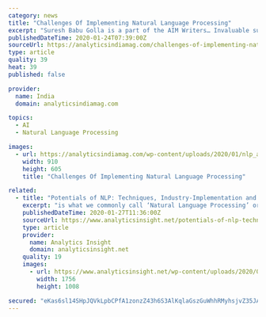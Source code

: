 ```yaml
---
category: news
title: "Challenges Of Implementing Natural Language Processing"
excerpt: "Suresh Babu Golla is a part of the AIM Writers… Invaluable support for artificial intelligence (AI), natural language processing (NLP) helps in establishing effective communication between computers and human beings. In recent years, there have been significant breakthroughs in empowering computers to understand human language using NLP."
publishedDateTime: 2020-01-24T07:39:00Z
sourceUrl: https://analyticsindiamag.com/challenges-of-implementing-natural-language-processing/
type: article
quality: 39
heat: 39
published: false

provider:
  name: India
  domain: analyticsindiamag.com

topics:
  - AI
  - Natural Language Processing

images:
  - url: https://analyticsindiamag.com/wp-content/uploads/2020/01/nlp_analytics_india_magazine.jpg
    width: 910
    height: 605
    title: "Challenges Of Implementing Natural Language Processing"

related:
  - title: "Potentials of NLP: Techniques, Industry-Implementation and Global Market Outline"
    excerpt: "is what we commonly call ‘Natural Language Processing’ or NLP. The researchers and experts who belong to this area aim to gather knowledge on how human beings understand and use language so that appropriate tools and techniques can be developed to make computer systems understand and manipulate natural languages to perform the desired tasks."
    publishedDateTime: 2020-01-27T11:36:00Z
    sourceUrl: https://www.analyticsinsight.net/potentials-of-nlp-techniques-industry-implementation-and-global-market-outline/
    type: article
    provider:
      name: Analytics Insight
      domain: analyticsinsight.net
    quality: 19
    images:
      - url: https://www.analyticsinsight.net/wp-content/uploads/2020/01/Techniques-Industry-Implementation-and-Global-Market-Outline.png
        width: 1756
        height: 1008

secured: "eKas6sl14SHpJQVkLpbCPfA1zonzZ43h6S3AlKqlaGszGuWhhRMyhsjvZ35JAteUVb+I5G8Qrc5L0IA8vZJv5JLELqCwaisHDAx9z3+nMxcNDk9D+hPWgrQZLZFq3i8mSdlC/0bAWXULx/F1LpS6416hQChsSZr4ziOec3QJx+FC0NlOU/h2vCiwORM7Yx+FGPQBXgsT5VDl2jDhBjOUKyVmq58+2debTGIK2Gfz1GTc6ArAFoqIHWB+5neNzlYWnbSlAWUBE7kCtEd2V6JVA99w/eXUspI3EURXsn/rd1sbXCESLAqsffT7USbrbLmdhHoDoQ08eIqwKpVrQMnOaz4NW5WJZ+XomxjHfcQJzlkxhJaDuSQW9xbYq0ho1p3YRujMV0cWht/++dR7KgLYDmdZvUZl/NwA3xj2YA/VL+n7SaJ/xhOmvs+VrpJYMKo3s+2q48Bvq7yzVkBGnsAQIGHt484MjetMKIATc9FITz4=;bpyPdEocH41aSYidryDXGA=="
---
```


